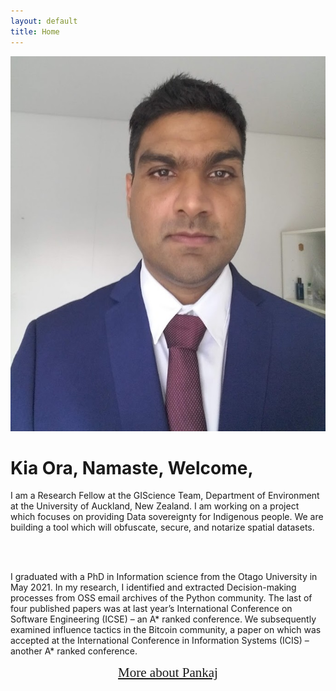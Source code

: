```yaml
---
layout: default
title: Home
---
```


<div class="container-fluid">
  <div class="row">
    <div class="col-sm-6">
      <img class="img-fluid" src="./imgs/Pankaj.jpg" alt="Dr Pankaj Sharma" width="555" height="600"><br>
    </div>
    <div class="col-sm-5">    
    <h1 class="text-primary">Kia Ora, Namaste, Welcome, </h1>

I am a Research Fellow at the GIScience Team, Department of Environment at the University of Auckland, New Zealand. 
I am working on a project which focuses on providing Data sovereignty for Indigenous people. We are building a tool which will obfuscate, secure, and notarize spatial datasets. 

<br> <br>

I graduated with a PhD in Information science from the Otago University in May 2021. In my research, I identified and extracted Decision-making processes from OSS email archives of the Python community. The last of four published papers was at last year’s International Conference on Software Engineering (ICSE) – an A* ranked conference. We subsequently examined influence tactics in the Bitcoin community, a paper on which was accepted at the International Conference in Information Systems (ICIS) – another A* ranked conference.         

<div style="text-align: center;"><a href="/about.html" style="font-family: 'Oleo Script', cursive; font-size: 150%;">More about Pankaj</a></div>
 


</div>
</div>
